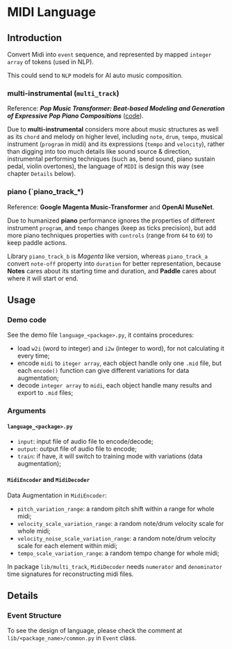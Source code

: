 # MIDI Language

## Introduction

Convert Midi into `event` sequence, and represented by mapped `integer array` of tokens (used in NLP).

This could send to `NLP` models for AI auto music composition. 

### multi-instrumental (`multi_track`)

Reference: ***Pop Music Transformer: Beat-based Modeling and Generation of Expressive Pop Piano Compositions*** ([code](https://github.com/YatingMusic/remi)).

Due to **multi-instrumental** considers more about music structures as well as its `chord` and melody on higher level, including `note`, `drum`, `tempo`, musical instrument (`program` in midi) and its expressions  (`tempo` and `velocity`), rather than digging into too much details like sound source & direction, instrumental performing techniques (such as, bend sound, piano sustain pedal, violin overtones), the language of `MIDI` is design this way (see chapter `Details` below).

### piano (`piano_track_*)

Reference: **Google Magenta Music-Transformer** and **OpenAI MuseNet**.

Due to humanized **piano** performance ignores the properties of different instrument `program`, and `tempo` changes (keep as ticks precision), but add more piano techniques properties with `controls` (range from `64` to `69`) to keep paddle actions.

Library `piano_track_b` is *Magenta* like version, whereas `piano_track_a` convert `note-off` property into `duration` for better representation, because **Notes** cares about its starting time and duration, and **Paddle** cares about where it will start or end.

## Usage

### Demo code

See the demo file `language_<package>.py`, it contains procedures:

* load `w2i` (word to integer) and `i2w` (integer to word), for not calculating it every time;
* encode `midi` to `iteger array`, each object handle only one `.mid` file, but each `encode()` function can give different variations for data augmentation;
* decode `integer array` to `midi`, each object handle many results and export to `.mid` files;

### Arguments

#### `language_<package>.py`

*  `input`: input file of audio file to encode/decode;
* `output`: output file of audio file to encode;
* `train`: if have, it will switch to training mode with variations (data augmentation);

#### `MidiEncoder` and `MidiDecoder`

Data Augmentation in `MidiEncoder`:

* `pitch_variation_range`: a random pitch shift within a range for whole midi;
* `velocity_scale_variation_range`: a random note/drum velocity scale for whole midi;
* `velocity_noise_scale_variation_range`: a random note/drum velocity scale for each element within midi;
* `tempo_scale_variation_range`: a random tempo change for whole midi;

In package `lib/multi_track`, `MidiDecoder` needs `numerator` and `denominator` time signatures for reconstructing midi files.

## Details

### Event Structure

To see the design of language, please check the comment  at `lib/<package_name>/common.py` in `Event` class.


